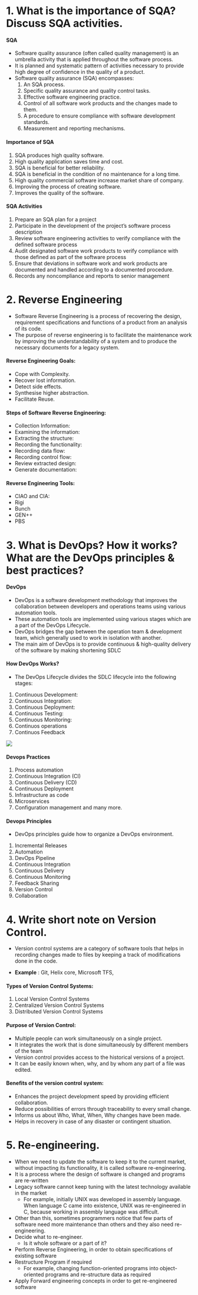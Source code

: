 # 1. What is the importance of SQA? Discuss SQA activities.

#### SQA

- Software quality assurance (often called quality management) is an umbrella activity that is applied throughout the software process.
- It is planned and systematic pattern of activities necessary to provide high degree of confidence in the quality of a product.
- Software quality assurance (SQA) encompasses:
  1. An SQA process.
  2. Specific quality assurance and quality control tasks.
  3. Effective software engineering practice.
  4. Control of all software work products and the changes made to them.
  5. A procedure to ensure compliance with software development standards.
  6. Measurement and reporting mechanisms.


#### Importance of SQA

1. SQA produces high quality software. 
2. High quality application saves time and cost. 
3. SQA is beneficial for better reliability. 
4. SQA is beneficial in the condition of no maintenance for a long time. 
5. High quality commercial software increase market share of company. 
6. Improving the process of creating software. 
7. Improves the quality of the software. 

#### SQA Activities

1. Prepare an SQA plan for a project
2. Participate in the development of the project’s software process description
3. Review software engineering activities to verify compliance with the defined software process
4. Audit designated software work products to verify compliance with those defined as part of the software process
5. Ensure that deviations in software work and work products are documented and handled according to a documented procedure.
6. Records any noncompliance and reports to senior management

# 2. Reverse Engineering

- Software Reverse Engineering is a process of recovering the design, requirement specifications and functions of a product from an analysis of its code.
- The purpose of reverse engineering is to facilitate the maintenance work by improving the understandability of a system and to produce the necessary documents for a legacy system. 

#### Reverse Engineering Goals: 

- Cope with Complexity.
- Recover lost information.
- Detect side effects.
- Synthesise higher abstraction.
- Facilitate Reuse.

#### Steps of Software Reverse Engineering: 

- Collection Information: 
- Examining the information: 
- Extracting the structure: 
- Recording the functionality: 
- Recording data flow: 
- Recording control flow: 
- Review extracted design: 
- Generate documentation: 
 
#### Reverse Engineering Tools:

- CIAO and CIA: 
- Rigi
- Bunch
- GEN++
- PBS

# 3. What is DevOps? How it works? What are the DevOps principles & best practices?

#### DevOps

- DevOps is a software development methodology that improves the collaboration between developers and operations teams using various automation tools.
- These automation tools are implemented using various stages which are a part of the DevOps Lifecycle.
- DevOps bridges the gap between the operation team & development team, which generally used to work in isolation with another.
- The main aim of DevOps is to provide continuous & high-quality delivery of the software by making shortening SDLC

#### How DevOps Works?

- The DevOps Lifecycle divides the SDLC lifecycle into the following stages:
1. Continuous Development:
2. Continuous Integration:
3. Continuous Deployment:
4. Continuous Testing:
5. Continuous Monitoring:
6. Continuos operations
7. Continuos Feedback

<img src="https://media.geeksforgeeks.org/wp-content/uploads/20220103162635/11.PNG">

#### Devops Practices

1. Process automation
2. Continuous Integration (CI)
3. Continuous Delivery (CD)
4. Continuous Deployment
5. Infrastructure as code
6. Microservices
7. Configuration management and many more.

#### Devops Principles

- DevOps principles guide how to organize a DevOps environment.

1. Incremental Releases
2. Automation
3. DevOps Pipeline
4. Continuous Integration
5. Continuous Delivery
6. Continuous Monitoring
7. Feedback Sharing
8. Version Control
9. Collaboration

# 4. Write short note on Version Control. 

- Version control systems are a category of software tools that helps in recording changes made to files by keeping a track of modifications done in the code. 

- **Example** : Git, Helix core, Microsoft TFS,


#### Types of Version Control Systems: 

1. Local Version Control Systems
2. Centralized Version Control Systems
3. Distributed Version Control Systems

#### Purpose of Version Control: 

- Multiple people can work simultaneously on a single project.
- It integrates the work that is done simultaneously by different members of the team
- Version control provides access to the historical versions of a project.
- It can be easily known when, why, and by whom any part of a file was edited.

#### Benefits of the version control system:

- Enhances the project development speed by providing efficient collaboration.
- Reduce possibilities of errors through traceability to every small change.
- Informs us about Who, What, When, Why changes have been made.
- Helps in recovery in case of any disaster or contingent situation.

# 5. Re-engineering.

- When we need to update the software to keep it to the current market, without impacting its functionality, it is called software re-engineering.
- It is a process where the design of software is changed and programs are re-written
- Legacy software cannot keep tuning with the latest technology available in the market
  - For example, initially UNIX was developed in assembly language. When language C came into existence, UNIX was re-engineered in C, because working in assembly language was difficult.
- Other than this, sometimes programmers notice that few parts of software need more maintenance than others and they also need re-engineering.
- Decide what to re-engineer.
  - Is it whole software or a part of it?
- Perform Reverse Engineering, in order to obtain specifications of existing software
- Restructure Program if required
  - For example, changing function-oriented programs into object-oriented programs and re-structure data as required
- Apply Forward engineering concepts in order to get re-engineered software











